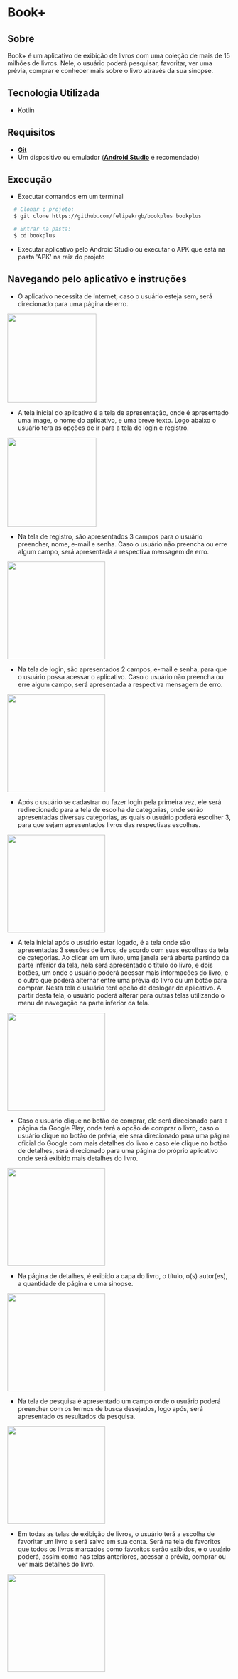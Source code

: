 # Book+

## Sobre

Book+ é um aplicativo de exibição de livros com uma coleção de mais de 15 milhões de livros. Nele, o usuário poderá pesquisar, favoritar, ver uma prévia, comprar e conhecer mais sobre o livro através da sua sinopse.

## Tecnologia Utilizada

- Kotlin

## Requisitos

- [**Git**](https://git-scm.com/)
- Um dispositivo ou emulador ([**Android Studio**](https://developer.android.com/studio) é recomendado)

## Execução

- Executar comandos em um terminal

```bash
  # Clonar o projeto:
  $ git clone https://github.com/felipekrgb/bookplus bookplus

  # Entrar na pasta:
  $ cd bookplus
```

- Executar aplicativo pelo Android Studio ou executar o APK que está na pasta 'APK' na raiz do projeto

## Navegando pelo aplicativo e instruções

- O aplicativo necessita de Internet, caso o usuário esteja sem, será direcionado para uma página de erro.
<img src="https://user-images.githubusercontent.com/62566091/134832355-a8f42f8e-95b1-410a-b9cc-b25e945c14cf.jpg" width=200/>

- A tela inicial do aplicativo é a tela de apresentação, onde é apresentado uma image, o nome do aplicativo, e uma breve texto. Logo abaixo o usuário tera as opções de ir para a tela de login e registro.
<img src="https://user-images.githubusercontent.com/62566091/134832401-47064f62-40eb-4a05-a880-9e01ea96d227.JPG" width=200/>

- Na tela de registro, são apresentados 3 campos para o usuário preencher, nome, e-mail e senha. Caso o usuário não preencha ou erre algum campo, será apresentada a respectiva mensagem de erro.
<img src="https://user-images.githubusercontent.com/62566091/134832459-6f7fa17d-355b-46ad-9c87-4b7473ebb4f8.JPG" width=220/>

- Na tela de login, são apresentados 2 campos, e-mail e senha, para que o usuário possa acessar o aplicativo. Caso o usuário não preencha ou erre algum campo, será apresentada a respectiva mensagem de erro.
<img src="https://user-images.githubusercontent.com/62566091/134832481-0dde7b20-f17d-478e-8baa-c544297ddde8.JPG" width=220/>

- Após o usuário se cadastrar ou fazer login pela primeira vez, ele será redirecionado para a tela de escolha de categorias, onde serão apresentadas diversas categorias, as quais o usuário poderá escolher 3, para que sejam apresentados livros das respectivas escolhas.
<img src="https://user-images.githubusercontent.com/62566091/134832512-3be68194-91ce-4e9d-8298-dd0bbe85a462.JPG" width=220/>

- A tela inicial após o usuário estar logado, é a tela onde são apresentadas 3 sessões de livros, de acordo com suas escolhas da tela de categorias. Ao clicar em um livro, uma janela será aberta partindo da parte inferior da tela, nela será apresentado o título do livro, e dois botões, um onde o usuário poderá acessar mais informacões do livro, e o outro que poderá alternar entre uma prévia do livro ou um botão para comprar. Nesta tela o usuário terá opcão de deslogar do aplicativo. A partir desta tela, o usuário poderá alterar para outras telas utilizando o menu de navegação na parte inferior da tela.
<img src="https://user-images.githubusercontent.com/62566091/134832526-fa1bfa43-6d76-4349-8834-665415c8b875.JPG" width=220/>

- Caso o usuário clique no botão de comprar, ele será direcionado para a página da Google Play, onde terá a opcão de comprar o livro, caso o usuário clique no botão de prévia, ele será direcionado para uma página oficial do Google com mais detalhes do livro e caso ele clique no botão de detalhes, será direcionado para uma página do próprio aplicativo onde será exibido mais detalhes do livro.
<img src="https://user-images.githubusercontent.com/62566091/134832555-bcc84d47-68be-480b-aff3-db7f5ce69f64.JPG" width=220/>

- Na página de detalhes, é exibido a capa do livro, o título, o(s) autor(es), a quantidade de página e uma sinopse.
<img src="https://user-images.githubusercontent.com/62566091/134833311-cd3e6979-bf17-4150-b593-1d45a2704625.jpg" width=220/>

- Na tela de pesquisa é apresentado um campo onde o usuário poderá preencher com os termos de busca desejados, logo após, será apresentado os resultados da pesquisa.
<img src="https://user-images.githubusercontent.com/62566091/134832671-a98c9e6f-25f0-4f2b-a5b0-58741840e34b.JPG" width=220/>

- Em todas as telas de exibição de livros, o usuário terá a escolha de favoritar um livro e será salvo em sua conta. Será na tela de favoritos que todos os livros marcados como favoritos serão exibidos, e o usuário poderá, assim como nas telas anteriores, acessar a prévia, comprar ou ver mais detalhes do livro.
<img src="https://user-images.githubusercontent.com/62566091/134832691-c8427315-1745-4689-b824-e1972511b803.JPG" width=220/>
